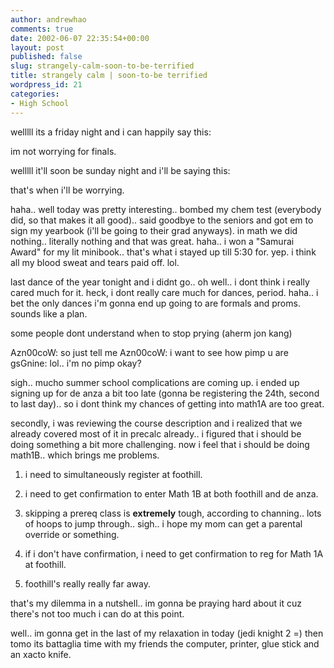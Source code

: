 ```yaml
---
author: andrewhao
comments: true
date: 2002-06-07 22:35:54+00:00
layout: post
published: false
slug: strangely-calm-soon-to-be-terrified
title: strangely calm | soon-to-be terrified
wordpress_id: 21
categories:
- High School
---
```


welllll its a friday night and i can happily say this:

im not worrying for finals.

welllll it'll soon be sunday night and i'll be saying this:

that's when i'll be worrying.

haha.. well today was pretty interesting.. bombed my chem test (everybody did, so that makes it all good).. said goodbye to the seniors and got em to sign my yearbook (i'll be going to their grad anyways). in math we did nothing.. literally nothing and that was great. haha.. i won a "Samurai Award" for my lit minibook.. that's what i stayed up till 5:30 for. yep. i think all my blood sweat and tears paid off. lol.

last dance of the year tonight and i didnt go.. oh well.. i dont think i really cared much for it. heck, i dont really care much for dances, period. haha.. i bet the only dances i'm gonna end up going to are formals and proms. sounds like a plan.

some people dont understand when to stop prying (aherm jon kang)

Azn00coW: so just tell me
Azn00coW: i want to see how pimp u are
gsGnine: lol.. i'm no pimp okay?

sigh.. mucho summer school complications are coming up. i ended up signing up for de anza a bit too late (gonna be registering the 24th, second to last day).. so i dont think my chances of getting into math1A are too great.

secondly, i was reviewing the course description and i realized that we already covered most of it in precalc already.. i figured that i should be doing something a bit more challenging. now i feel that i should be doing math1B.. which brings me problems.

1. i need to simultaneously register at foothill.

2. i need to get confirmation to enter Math 1B at both foothill and de anza.

3. skipping a prereq class is **extremely** tough, according to channing.. lots of hoops to jump through.. sigh.. i hope my mom can get a parental override or something.

4. if i don't have confirmation, i need to get confirmation to reg for Math 1A at foothill.

5. foothill's really really far away.

that's my dilemma in a nutshell.. im gonna be praying hard about it cuz there's not too much i can do at this point.

well.. im gonna get in the last of my relaxation in today (jedi knight 2 =) then tomo its battaglia time with my friends the computer, printer, glue stick and an xacto knife.
